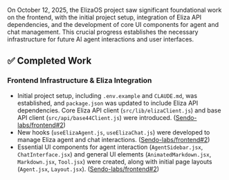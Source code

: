 On October 12, 2025, the ElizaOS project saw significant foundational work on the frontend, with the initial project setup, integration of Eliza API dependencies, and the development of core UI components for agent and chat management. This crucial progress establishes the necessary infrastructure for future AI agent interactions and user interfaces.

## ✅ Completed Work
### Frontend Infrastructure & Eliza Integration
- Initial project setup, including `.env.example` and `CLAUDE.md`, was established, and `package.json` was updated to include Eliza API dependencies. Core Eliza API client (`src/lib/elizaClient.js`) and base API client (`src/api/base44Client.js`) were introduced. ([Sendo-labs/frontend#2](https://github.com/Sendo-labs/frontend/pull/2))
- New hooks (`useElizaAgent.js`, `useElizaChat.js`) were developed to manage Eliza agent and chat interactions. ([Sendo-labs/frontend#2](https://github.com/Sendo-labs/frontend/pull/2))
- Essential UI components for agent interaction (`AgentSidebar.jsx`, `ChatInterface.jsx`) and general UI elements (`AnimatedMarkdown.jsx`, `Markdown.jsx`, `Tool.jsx`) were created, along with initial page layouts (`Agent.jsx`, `Layout.jsx`). ([Sendo-labs/frontend#2](https://github.com/Sendo-labs/frontend/pull/2))